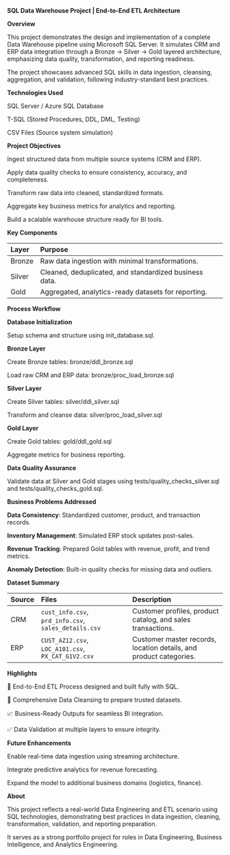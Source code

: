 **SQL Data Warehouse Project | End-to-End ETL Architecture**

**Overview**

This project demonstrates the design and implementation of a complete Data Warehouse pipeline using Microsoft SQL Server.
It simulates CRM and ERP data integration through a Bronze → Silver → Gold layered architecture, emphasizing data quality, transformation, and reporting readiness.

The project showcases advanced SQL skills in data ingestion, cleansing, aggregation, and validation, following industry-standard best practices.


**Technologies Used**

SQL Server / Azure SQL Database

T-SQL (Stored Procedures, DDL, DML, Testing)

CSV Files (Source system simulation)


**Project Objectives**

Ingest structured data from multiple source systems (CRM and ERP).

Apply data quality checks to ensure consistency, accuracy, and completeness.

Transform raw data into cleaned, standardized formats.

Aggregate key business metrics for analytics and reporting.

Build a scalable warehouse structure ready for BI tools.


**Key Components**

| Layer  | Purpose                                                |
| :----- | :----------------------------------------------------- |
| Bronze | Raw data ingestion with minimal transformations.       |
| Silver | Cleaned, deduplicated, and standardized business data. |
| Gold   | Aggregated, analytics-ready datasets for reporting.    |


**Process Workflow**

**Database Initialization**

Setup schema and structure using init_database.sql.

**Bronze Layer**

Create Bronze tables: bronze/ddl_bronze.sql

Load raw CRM and ERP data: bronze/proc_load_bronze.sql

**Silver Layer**

Create Silver tables: silver/ddl_silver.sql

Transform and cleanse data: silver/proc_load_silver.sql

**Gold Layer**

Create Gold tables: gold/ddl_gold.sql

Aggregate metrics for business reporting.

**Data Quality Assurance**

Validate data at Silver and Gold stages using tests/quality_checks_silver.sql and tests/quality_checks_gold.sql.


**Business Problems Addressed**

**Data Consistency**: Standardized customer, product, and transaction records.

**Inventory Management**: Simulated ERP stock updates post-sales.

**Revenue Tracking**: Prepared Gold tables with revenue, profit, and trend metrics.

**Anomaly Detection**: Built-in quality checks for missing data and outliers.


**Dataset Summary**

| Source | Files                                                | Description                                                        |
| :----- | :--------------------------------------------------- | :----------------------------------------------------------------- |
| CRM    | `cust_info.csv`, `prd_info.csv`, `sales_details.csv` | Customer profiles, product catalog, and sales transactions.        |
| ERP    | `CUST_AZ12.csv`, `LOC_A101.csv`, `PX_CAT_G1V2.csv`   | Customer master records, location details, and product categories. |



**Highlights**

📂 End-to-End ETL Process designed and built fully with SQL.

🧹 Comprehensive Data Cleansing to prepare trusted datasets.

📈 Business-Ready Outputs for seamless BI integration.

✅ Data Validation at multiple layers to ensure integrity.


**Future Enhancements**

Enable real-time data ingestion using streaming architecture.

Integrate predictive analytics for revenue forecasting.

Expand the model to additional business domains (logistics, finance).


**About**

This project reflects a real-world Data Engineering and ETL scenario using SQL technologies, demonstrating best practices in data ingestion, cleaning, transformation, validation, and reporting preparation.

It serves as a strong portfolio project for roles in Data Engineering, Business Intelligence, and Analytics Engineering.
